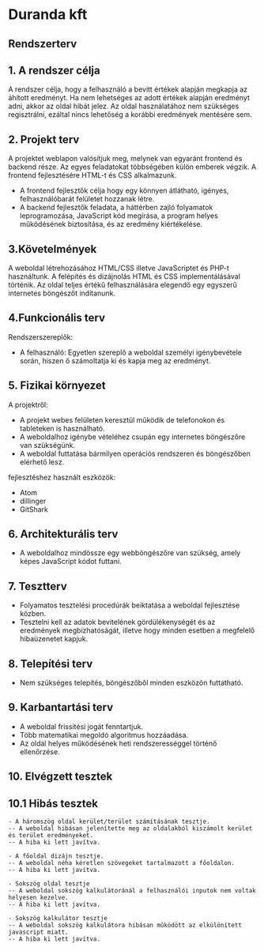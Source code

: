 # Duranda kft
## Rendszerterv

## 1. A rendszer célja
A rendszer célja, hogy a felhasználó a bevitt értékek alapján megkapja az áhított eredményt.
Ha nem lehetséges az adott értékek alapján eredményt adni, akkor az oldal hibát jelez.
Az oldal használatához nem szükséges regisztrálni, ezáltal nincs lehetőség a korábbi eredmények mentésére sem.

## 2. Projekt terv
A projektet weblapon valósítjuk meg, melynek van egyaránt frontend és backend része.
Az egyes feladatokat többségében külön emberek végzik.
A frontend fejlesztésére HTML-t és CSS alkalmazunk.
- A frontend fejlesztők célja hogy egy könnyen átlátható, igényes, felhasználóbarát felületet hozzanak létre.
- A backend fejlesztők feladata, a háttérben zajló folyamatok leprogramozása, JavaScript kód megírása, a program helyes működésének biztosítása, és az eredmény kiértékelése.

## 3.Követelmények
A weboldal létrehozásához HTML/CSS illetve JavaScriptet és PHP-t használtunk.
A felépítés és dizájnolás HTML és CSS implementálásával történik.
Az oldal teljes értékű felhasználására elegendő egy egyszerű internetes böngészőt indítanunk.

## 4.Funkcionális terv
Rendszerszereplők:
- A felhasználó: Egyetlen szereplő a weboldal személyi igénybevétele során, hiszen ő számoltatja ki és kapja meg az eredményt.

## 5. Fizikai környezet
A projektről:
- A projekt webes felületen keresztül működik de telefonokon és tableteken is használható.
- A weboldalhoz igénybe vételéhez csupán egy internetes böngészőre van szükségünk.
- A weboldal futtatása bármilyen operációs rendszeren és böngészőben elérhető lesz.

fejlesztéshez használt eszközök:
- Atom
- dillinger
- GitShark


## 6. Architekturális terv
- A weboldalhoz mindössze egy webböngészőre van szükség, amely képes JavaScript kódot futtani.

## 7. Tesztterv
- Folyamatos tesztelési procedúrák beiktatása a weboldal fejlesztése közben.
- Tesztelni kell az adatok bevitelének gördülékenységét és az eredmények megbízhatóságát, illetve hogy minden esetben a megfelelő hibaüzenetet kapjuk.

## 8. Telepítési terv
- Nem szükséges telepítés, böngészőből minden eszközön futtatható.

## 9. Karbantartási terv
- A weboldal frissítési jogát fenntartjuk.
- Több matematikai megoldó algoritmus hozzáadása.
- Az oldal helyes működésének heti rendszerességgel történő ellenőrzése.

## 10. Elvégzett tesztek
## 10.1 Hibás tesztek
	- A háromszög oldal kerület/terület számításának tesztje.
	-- A weboldal hibásan jelenítette meg az oldalakból kiszámolt kerület és terület eredményeket.
	-- A hiba ki lett javítva.

	- A főoldal dizájn tesztje.
	-- A weboldal néha kéretlen szövegeket tartalmazott a főoldalon.
	-- A hiba ki lett javítva.

	- Sokszög oldal tesztje
	-- A weboldal sokszög kalkulátoránál a felhasználói inputok nem voltak helyesen kezelve.
	-- A hiba ki lett javítva.

	- Sokszög kalkulátor tesztje
	-- A weboldal sokszög kalkulátora hibásan működött az elkülönített javascript miatt.
	-- A hiba ki lett javítva. 
